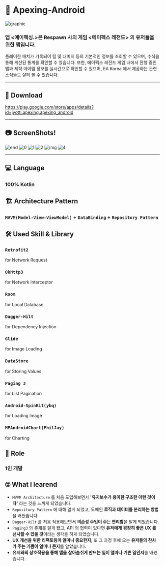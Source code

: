 # 🔫 Apexing-Android

![graphic](https://user-images.githubusercontent.com/82919343/175826091-6e020fb2-34db-47aa-a4af-d02a2ebe7a8c.png)

### 앱 **<에이펙싱.>은 Respawn 사의 게임 <에이펙스 레전드> 의 유저들을 위한 앱입니다.**


플레이한 매치가 기록되어 킬 및 대미지 등의 기본적인 정보를 조회할 수 있으며, 수식을 통해 계산된 통계를 확인할 수 있습니다.
또한, 에이펙스 레전드 게임 내에서 진행 중인 맵과 제작 아이템 정보를 실시간으로 확인할 수 있으며, EA Korea 에서 제공하는 
관련 소식들도 살펴 볼 수 있습니다.


---
## 🛒 Download
https://play.google.com/store/apps/details?id=jyotti.apexing.apexing_android

---
## 📷 ScreenShots!
![end](https://user-images.githubusercontent.com/82919343/175826164-259126e1-dcbb-4c23-bb63-4c98e162b128.png)
![0](https://user-images.githubusercontent.com/82919343/175826141-e7e95657-026f-44ba-b863-ec643a6d8e96.png)
![1](https://user-images.githubusercontent.com/82919343/175826142-94ef3652-edd3-457e-ab5b-7045a67ce321.png)
![2](https://user-images.githubusercontent.com/82919343/175826143-688f5eaf-2da6-4c3a-a47d-64425945e0fd.png)
![img](https://user-images.githubusercontent.com/82919343/203725079-cce5ca78-516c-4526-a6da-4427ff8ba2e7.png)
![4](https://user-images.githubusercontent.com/82919343/175826146-53c1b415-c401-48d2-a8c6-6fed13bc906b.png)

---


## 💻 Language
### 100% Kotlin

## 🏗 Architecture Pattern
### <code>MVVM(Model-View-ViewModel)</code> + <code>DataBinding</code> + <code>Repository Pattern</code>

## 🛠 Used Skill & Library
### <code>Retrofit2</code> 
for Network Request
### <code>OkHttp3</code> 
for Network Interceptor
### <code>Room</code> 
for Local Database
### <code>Dagger-Hilt</code> 
for Dependency Injection
### <code>Glide</code> 
for Image Loading
### <code>DataStore</code> 
for Storing Values
### <code>Paging 3</code> 
for List Pagination
### <code>Android-SpinKit(ybq)</code>
for Loading Image
### <code>MPAndroidChart(PhilJay)</code>
for Charting

## 📢 Role
### 1인 개발

## 🙄 What I learend
- <code>MVVM Architecture</code> 를 처음 도입해보면서 **'유지보수가 용이한 구조란 이런 것이다'** 라는 것을 느끼게 되었습니다.
- <code>Repository Pattern</code> 에 대해 알게 되었고, 도메인 **로직과 데이터를 분리하는 방법**을 배웠습니다.
- <code>Dagger-Hilt</code> 를 처음 적용해보면서 **의존성 주입이 주는 편리함**을 알게 되었습니다.
- <code>Paging3</code> 의 존재를 알게 됐고, API 의 협력이 있다면 **유저에게 굉장히 좋은 UX 를 선사할 수 있을 것**이라는 생각을 하게 되었습니다.
- **UX 개선을 위한 리팩토링이 얼마나 중요한지**, 또 그 과정 후에 오는 **유저들의 찬사가 주는 기쁨이 얼마나 큰지**를 알았습니다.
- **유저와의 상호작용을 통해 앱을 살아숨쉬게 만드는 일이 얼마나 기쁜 일인지**를 배웠습니다.
